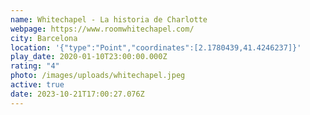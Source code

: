 ```yaml
---
name: Whitechapel - La historia de Charlotte
webpage: https://www.roomwhitechapel.com/
city: Barcelona
location: '{"type":"Point","coordinates":[2.1780439,41.4246237]}'
play_date: 2020-01-10T23:00:00.000Z
rating: "4"
photo: /images/uploads/whitechapel.jpeg
active: true
date: 2023-10-21T17:00:27.076Z
---
```

